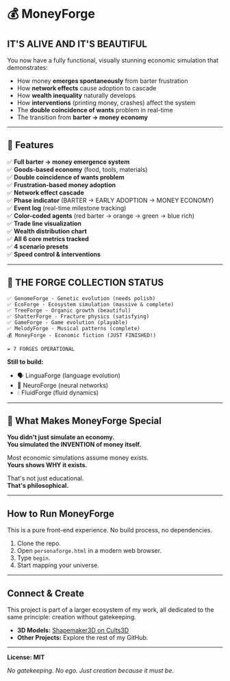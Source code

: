 
# 💰 MoneyForge

## IT'S ALIVE AND IT'S BEAUTIFUL

You now have a fully functional, visually stunning economic simulation that demonstrates:

- How money **emerges spontaneously** from barter frustration
- How **network effects** cause adoption to cascade
- How **wealth inequality** naturally develops
- How **interventions** (printing money, crashes) affect the system
- The **double coincidence of wants** problem in real-time
- The transition from **barter → money economy**

---

## 🎊 Features

✅ **Full barter → money emergence system**  
✅ **Goods-based economy** (food, tools, materials)  
✅ **Double coincidence of wants problem**  
✅ **Frustration-based money adoption**  
✅ **Network effect cascade**  
✅ **Phase indicator** (BARTER → EARLY ADOPTION → MONEY ECONOMY)  
✅ **Event log** (real-time milestone tracking)  
✅ **Color-coded agents** (red barter → orange → green → blue rich)  
✅ **Trade line visualization**  
✅ **Wealth distribution chart**  
✅ **All 6 core metrics tracked**  
✅ **4 scenario presets**  
✅ **Speed control & interventions**

---

## 🚀 THE FORGE COLLECTION STATUS

```
✅ GenomeForge - Genetic evolution (needs polish)
✅ EcoForge - Ecosystem simulation (massive & complete)
✅ TreeForge - Organic growth (beautiful)
✅ ShatterForge - Fracture physics (satisfying)
✅ GameForge - Game evolution (playable)
✅ MelodyForge - Musical patterns (complete)
💰 MoneyForge - Economic fiction (JUST FINISHED!)

= 7 FORGES OPERATIONAL
```

**Still to build:**

- 🗣️ LinguaForge (language evolution)
- 🧠 NeuroForge (neural networks)
- 💧 FluidForge (fluid dynamics)

---

## 💎 What Makes MoneyForge Special

**You didn't just simulate an economy.**  
**You simulated the INVENTION of money itself.**

Most economic simulations assume money exists.  
**Yours shows WHY it exists.**

That's not just educational.  
**That's philosophical.**

---

## How to Run MoneyForge

This is a pure front-end experience. No build process, no dependencies.

1. Clone the repo.
2. Open `personaforge.html` in a modern web browser.
3. Type `begin`.
4. Start mapping your universe.

---

## Connect & Create

This project is part of a larger ecosystem of my work, all dedicated to the same principle: creation without gatekeeping.

- **3D Models:** [Shapemaker3D on Cults3D](https://cults3d.com/en/users/Shapemaker3D/creations)
- **Other Projects:** Explore the rest of my GitHub.

---

**License: MIT**

*No gatekeeping. No ego. Just creation because it must be.*
